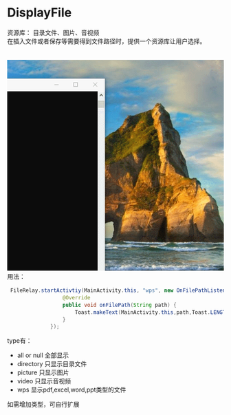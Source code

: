 # DisplayFile
资源库：
目录文件、图片、音视频</br>
在插入文件或者保存等需要得到文件路径时，提供一个资源库让用户选择。</br></br></br>
![image](https://github.com/MrCaoTong/DisplayFile/blob/master/img/gif.gif)
</br>
用法：
  ```java
   FileRelay.startActivtiy(MainActivity.this, "wps", new OnFilePathListener() {
                    @Override
                    public void onFilePath(String path) {
                        Toast.makeText(MainActivity.this,path,Toast.LENGTH_SHORT).show();
                    }
                });
   ```
type有： 
* all or null 全部显示
* directory 只显示目录文件
* picture 只显示图片
* video 只显示音视频
* wps  显示pdf,excel,word,ppt类型的文件

如需增加类型，可自行扩展
